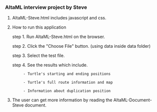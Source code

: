 ### AltaML interview project by Steve ###

1. AltaML-Steve.html includes javascript and css.

2. How to run this application

    step 1. Run AltaML-Steve.html on the browser.

    step 2. Click the "Choose File" button. (using data inside data folder)

    step 3. Select the test file.

    step 4. See the results which include.

            - Turtle's starting and ending positions

            - Turtle's full route information and map

            - Information about duplication position


3. The user can get more information by reading the AltaML-Document-Steve document.

